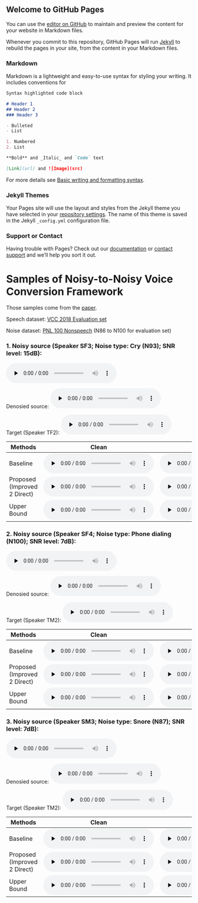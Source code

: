 ## Welcome to GitHub Pages

You can use the [editor on GitHub](https://github.com/xxctm/tmtmp/edit/main/docs/index.md) to maintain and preview the content for your website in Markdown files.

Whenever you commit to this repository, GitHub Pages will run [Jekyll](https://jekyllrb.com/) to rebuild the pages in your site, from the content in your Markdown files.

### Markdown

Markdown is a lightweight and easy-to-use syntax for styling your writing. It includes conventions for

```markdown
Syntax highlighted code block

# Header 1
## Header 2
### Header 3

- Bulleted
- List

1. Numbered
2. List

**Bold** and _Italic_ and `Code` text

[Link](url) and ![Image](src)
```

For more details see [Basic writing and formatting syntax](https://docs.github.com/en/github/writing-on-github/getting-started-with-writing-and-formatting-on-github/basic-writing-and-formatting-syntax).

### Jekyll Themes

Your Pages site will use the layout and styles from the Jekyll theme you have selected in your [repository settings](https://github.com/xxctm/tmtmp/settings/pages). The name of this theme is saved in the Jekyll `_config.yml` configuration file.

### Support or Contact

Having trouble with Pages? Check out our [documentation](https://docs.github.com/categories/github-pages-basics/) or [contact support](https://support.github.com/contact) and we’ll help you sort it out.

# Samples of Noisy-to-Noisy Voice Conversion Framework

Those samples come from the [paper](https://arxiv.org/abs/2111.07116).

Speech dataset: [VCC 2018 Evaluation set](https://datashare.ed.ac.uk/handle/10283/3061)

Noise dataset: [PNL 100 Nonspeech](http://web.cse.ohio-state.edu/pnl/corpus/HuNonspeech/HuCorpus.html) (N86 to N100 for evaluation set)

### 1. Noisy source (Speaker SF3;  Noise type: Cry (N93);  SNR level: 15dB):
<audio id="audio" controls="" preload="none"><source id="wav" src="https://od.lk/s/NTBfMjA5NzQxMDJf/noisy_sf3_30016_n93_snr15.wav"></audio>

Denosied source:
<audio id="audio" controls="" preload="none"><source id="wav" src="https://od.lk/s/NTBfMjA5NzQwOThf/denoised_sf3_30016_n93_snr15.wav"></audio>

Target (Speaker TF2): 
<audio id="audio" controls="" preload="none"><source id="wav" src="https://od.lk/s/NTBfMjA5NzQwODZf/TF2_30002.wav"></audio>

| Methods             | Clean         | Noisy            |
|---------------------|---------------|------------------|
|Baseline                    |   <audio id="audio" controls="" preload="none"><source id="wav" src="https://od.lk/s/NTBfMjA5NzQwOTVf/base_clean_sf3tf2_30016_n93_snr15.wav"></audio>   |   <audio id="audio" controls="" preload="none"><source id="wav" src="https://od.lk/s/NTBfMTk4NjIzODlf/da_15_sf3tf2_30016_n93.wav"></audio>   |
|Proposed (Improved 2 Direct)|   <audio id="audio" controls="" preload="none"><source id="wav" src="https://od.lk/s/NTBfMjA5NzQwOTZf/method2_clean_sf3tf2_30016_n93_snr15.wav"></audio>   |   <audio id="audio" controls="" preload="none"><source id="wav" src="https://od.lk/s/NTBfMTk4NjI2MTZf/md_15_sf3tf2_30016_n93.wav"></audio>   |
|Upper Bound                 |   <audio id="audio" controls="" preload="none"><source id="wav" src="https://od.lk/s/NTBfMjA5NzQwOTdf/upper_clean_sf3tf2_30016.wav"></audio>      |   <audio id="audio" controls="" preload="none"><source id="wav" src="https://od.lk/s/NTBfMTk4NjIyNzBf/ca_15_sf3tf2_30016_n93.wav"></audio>   |


### 2. Noisy source (Speaker SF4;  Noise type: Phone dialing (N100);  SNR level: 7dB):
<audio id="audio" controls="" preload="none"><source id="wav" src="https://od.lk/s/NTBfMjA5NzQxMTNf/noisy_sf4_30026_n100_snr7.wav"></audio>

Denosied source:
<audio id="audio" controls="" preload="none"><source id="wav" src="https://od.lk/s/NTBfMjA5NzQxMTFf/denoised_sf4_30026_n100_snr7.wav"></audio>

Target (Speaker TM2): 
<audio id="audio" controls="" preload="none"><source id="wav" src="https://od.lk/s/NTBfMjA5NzQxMDRf/TM2_30002.wav"></audio>

| Methods             | Clean         | Noisy            |
|---------------------|---------------|------------------|
|Baseline                    |   <audio id="audio" controls="" preload="none"><source id="wav" src="https://od.lk/s/NTBfMjA5NzQxMDlf/base_sf4tm2_30026_n100_snr7.wav"></audio>   |   <audio id="audio" controls="" preload="none"><source id="wav" src="https://od.lk/s/NTBfMTk4NjIzMjdf/da_7_sf4tm2_30026_n100.wav"></audio>   |
|Proposed (Improved 2 Direct)|   <audio id="audio" controls="" preload="none"><source id="wav" src="https://od.lk/s/NTBfMjA5NzQxMTBf/method2_sf4tm2_30026_n100_snr7.wav"></audio>   |   <audio id="audio" controls="" preload="none"><source id="wav" src="https://od.lk/s/NTBfMTk4NjI1OTNf/md_7_sf4tm2_30026_n100.wav"></audio>   |
|Upper Bound                 |   <audio id="audio" controls="" preload="none"><source id="wav" src="https://od.lk/s/NTBfMjA5NzQxMTVf/upper_clean_sf4tm2_30026.wav"></audio>      |   <audio id="audio" controls="" preload="none"><source id="wav" src="https://od.lk/s/NTBfMTk4NjIyMzdf/ca_7_sf3tm2_30026_n100.wav"></audio>   |


### 3. Noisy source (Speaker SM3;  Noise type: Snore (N87);  SNR level: 7dB):
<audio id="audio" controls="" preload="none"><source id="wav" src="https://od.lk/s/NTBfMjA5NzQxMTNf/noisy_sf4_30026_n100_snr7.wav"></audio>

Denosied source:
<audio id="audio" controls="" preload="none"><source id="wav" src="https://od.lk/s/NTBfMjA5NzQxMTFf/denoised_sf4_30026_n100_snr7.wav"></audio>

Target (Speaker TM2): 
<audio id="audio" controls="" preload="none"><source id="wav" src="https://od.lk/s/NTBfMjA5NzQxMDRf/TM2_30002.wav"></audio>

| Methods             | Clean         | Noisy            |
|---------------------|---------------|------------------|
|Baseline                    |   <audio id="audio" controls="" preload="none"><source id="wav" src="https://od.lk/s/NTBfMjA5NzQxMDlf/base_sf4tm2_30026_n100_snr7.wav"></audio>   |   <audio id="audio" controls="" preload="none"><source id="wav" src="https://od.lk/s/NTBfMTk4NjIzMjdf/da_7_sf4tm2_30026_n100.wav"></audio>   |
|Proposed (Improved 2 Direct)|   <audio id="audio" controls="" preload="none"><source id="wav" src="https://od.lk/s/NTBfMjA5NzQxMTBf/method2_sf4tm2_30026_n100_snr7.wav"></audio>   |   <audio id="audio" controls="" preload="none"><source id="wav" src="https://od.lk/s/NTBfMTk4NjI1OTNf/md_7_sf4tm2_30026_n100.wav"></audio>   |
|Upper Bound                 |   <audio id="audio" controls="" preload="none"><source id="wav" src="https://od.lk/s/NTBfMjA5NzQxMTVf/upper_clean_sf4tm2_30026.wav"></audio>      |   <audio id="audio" controls="" preload="none"><source id="wav" src="https://od.lk/s/NTBfMTk4NjIyMzdf/ca_7_sf3tm2_30026_n100.wav"></audio>   |





